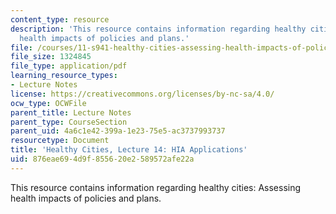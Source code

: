 ```yaml
---
content_type: resource
description: 'This resource contains information regarding healthy cities: Assessing
  health impacts of policies and plans.'
file: /courses/11-s941-healthy-cities-assessing-health-impacts-of-policies-and-plans-spring-2016/876eae694d9f855620e2589572afe22a_MIT11_S941S16_Lec14.pdf
file_size: 1324845
file_type: application/pdf
learning_resource_types:
- Lecture Notes
license: https://creativecommons.org/licenses/by-nc-sa/4.0/
ocw_type: OCWFile
parent_title: Lecture Notes
parent_type: CourseSection
parent_uid: 4a6c1e42-399a-1e23-75e5-ac3737993737
resourcetype: Document
title: 'Healthy Cities, Lecture 14: HIA Applications'
uid: 876eae69-4d9f-8556-20e2-589572afe22a
---
```

This resource contains information regarding healthy cities: Assessing health impacts of policies and plans.